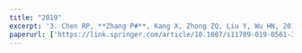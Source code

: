 ```yaml
---
title: "2019"
excerpt: '3. Chen RP, **Zhang P#**, Kang X, Zhong ZQ, Liu Y, Wu HN, 2019. Prediction of maximum surface settlement caused by EPB shield tunneling with ANN methods._Soils and Foundations_. 59, 284–295.<br />2. Chen RP, **Zhang P#**, Wu HN, Wang ZT, 2019. Prediction of shield tunneling-induced ground settlement using machine learning techniques. _Frontiers of structural and Civil Engineering_. 13(6), 1363–1378.'
paperurl: ['https://link.springer.com/article/10.1007/s11709-019-0561-3']
---
```

